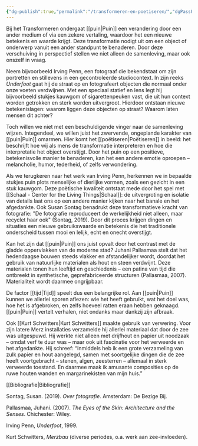 ```yaml
---
{"dg-publish":true,"permalink":"/transformeren-en-poetiseren/","dgPassFrontmatter":true}
---
```


Bij het Transformeren ondergaat [[puin\|Puin]] een verandering door een ander medium of via een zekere vertaling, waardoor het een nieuwe betekenis en waarde krijgt. Deze transformatie nodigt uit om een object of onderwerp vanuit een ander standpunt te benaderen. Door deze verschuiving in perspectief stellen we niet alleen de samenleving, maar ook onszelf in vraag.

Neem bijvoorbeeld Irving Penn, een fotograaf die bekendstaat om zijn portretten en stillevens in een gecontroleerde studiocontext. In zijn reeks _Underfoot_ gaat hij de straat op en fotografeert objecten die normaal onder onze voeten verdwijnen. Met een speciaal statief en lens legt hij bijvoorbeeld stukjes kauwgom of sigarettenpeuken vast, die uit hun context worden getrokken en sterk worden uitvergroot. Hierdoor ontstaan nieuwe betekenislagen: waarom liggen deze objecten op straat? Waarom laten mensen dit achter?

Toch willen we niet met een beschuldigende vinger naar de samenleving wijzen. Integendeel, we willen juist het zwervende, ongeplande karakter van [[puin\|Puin]] omarmen. Hier komt het [[poëtiseren\|Poëtiseren]] in beeld: het beschrijft hoe wij als mens de transformatie interpreteren en hoe die interpretatie het object overstijgt. Door het puin op een positieve, betekenisvolle manier te benaderen, kan het een andere emotie oproepen – melancholie, humor, tederheid, of zelfs verwondering.

Als we terugkeren naar het werk van Irving Penn, herkennen we in bepaalde stukjes puin plots menselijke of dierlijke vormen, zoals een gezicht in een stuk kauwgom. Deze poëtische kwaliteit ontstaat mede door het spel met [[Schaal - Center for the Living Things\|Schaal]]: de uitvergroting en isolatie van details laat ons op een andere manier kijken naar het banale en het afgedankte. Ook Susan Sontag benadrukt deze transformatieve kracht van fotografie: "De fotografie reproduceert de werkelijkheid niet alleen, maar recyclet haar ook" (Sontag, 2019). Door dit proces krijgen dingen en situaties een nieuwe gebruikswaarde en betekenis die het traditionele onderscheid tussen mooi en lelijk, echt en onecht overstijgt.

Kan het zijn dat [[puin\|Puin]] ons juist opvalt door het contrast met de gladde oppervlakken van de moderne stad? Juhani Pallasmaa stelt dat het hedendaagse bouwen steeds vlakker en afstandelijker wordt, doordat het gebruik van natuurlijke materialen als hout en steen verdwijnt. Deze materialen tonen hun leeftijd en geschiedenis – een patina van tijd die ontbreekt in synthetische, geprefabriceerde structuren (Pallasmaa, 2007). Materialiteit wordt daarmee ongrijpbaar.

De factor [[tijd\|Tijd]] speelt dus een belangrijke rol. Aan [[puin\|Puin]] kunnen we allerlei sporen aflezen: wie het heeft gebruikt, wat het doel was, hoe het is afgebroken, en zelfs hoeveel ratten eraan hebben geknaagd. [[puin\|Puin]] vertelt verhalen, niet ondanks maar dankzij zijn afbraak.

Ook [[Kurt Schwitters\|Kurt Schwitters]] maakte gebruik van verwering. Voor zijn latere Merz installaties verzamelde hij allerlei materiaal dat door de zee was uitgespuwd. Hij werkte niet alleen met drijfhout en papier uit noodzaak – omdat verf te duur was – maar ook uit fascinatie voor het verweerde en het afgedankte. Hij schreef: “Inmiddels heb ik een grote verzameling van zulk papier en hout aangelegd, samen met soortgelijke dingen die de zee heeft voortgebracht – stenen, algen, zeesterren – allemaal in sterk verweerde toestand. En daarmee maak ik amusante composities op de ruwe houten wanden en margarinekisten van mijn huis.”

[[Bibliografie\|Bibliografie]]

Sontag, Susan. (2019). _Over fotografie_. Amsterdam: De Bezige Bij.

Pallasmaa, Juhani. (2007). _The Eyes of the Skin: Architecture and the Senses_. Chichester: Wiley.

Irving Penn, _Underfoot_, 1999.

Kurt Schwitters, _Merzbau_ (diverse periodes, o.a. werk aan zee-invloeden).